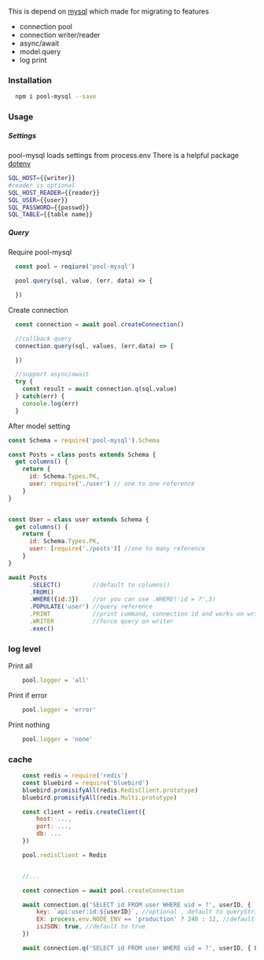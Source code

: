 This is depend on [mysql](https://github.com/mysqljs/mysql)
which made for migrating to features
* connection pool
* connection writer/reader
* async/await
* model.query
* log print

### Installation

```bash
  npm i pool-mysql --save
```

### Usage

##### Settings

pool-mysql loads settings from process.env
There is a helpful package [dotenv](https://github.com/motdotla/dotenv)

```bash
SQL_HOST={{writer}}
#reader is optional
SQL_HOST_READER={{reader}}
SQL_USER={{user}}
SQL_PASSWORD={{passwd}}
SQL_TABLE={{table name}}
```

##### Query

Require pool-mysql

```js
  const pool = reqiure('pool-mysql')

  pool.query(sql, value, (err, data) => {

  })
```

Create connection

```js
  const connection = await pool.createConnection()

  //callback query
  connection.query(sql, values, (err,data) => {

  })

  //support async/await
  try {
    const result = await connection.q(sql,value)
  } catch(err) {
    console.log(err)
  }
```

After model setting

```js
const Schema = require('pool-mysql').Schema

const Posts = class posts extends Schema {
  get columns() {
    return {
      id: Schema.Types.PK,
      user: require('./user') // one to one reference
    }
}


const User = class user extends Schema {
  get columns() {
    return {
      id: Schema.Types.PK,
      user: [require('./posts')] //one to many reference
    }
}

await Posts
      .SELECT()         //default to columns()
      .FROM()
      .WHERE({id:3})    //or you can use .WHERE('id = ?',3)
      .POPULATE('user') //query reference
      .PRINT            //print command, connection id and works on writer/reader
      .WRITER           //force query on writer
      .exec()
```

### log level

Print all
```js
	pool.logger = 'all'
```

Print if error
```js
	pool.logger = 'error'
```

Print nothing
```js
	pool.logger = 'none'
```

### cache

```js
	const redis = require('redis')
	const bluebird = require('bluebird')
	bluebird.promisifyAll(redis.RedisClient.prototype)
	bluebird.promisifyAll(redis.Multi.prototype)

	const client = redis.createClient({
		host: ...,
		port: ...,
		db: ...
	})

	pool.redisClient = Redis


	//...

	const connection = await pool.createConnection

	await connection.q('SELECT id FROM user WHERE uid = ?', userID, {
		key: `api:user:id:${userID}`, //optional , default to queryString
		EX: process.env.NODE_ENV == 'production' ? 240 : 12, //default to 0 , it's required if need cache
		isJSON: true, //default to true
	})

	await connection.q('SELECT id FROM user WHERE uid = ?', userID, { EX: 60})
```